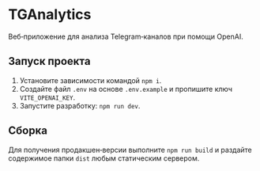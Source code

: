 # TGAnalytics

Веб‑приложение для анализа Telegram‑каналов при помощи OpenAI.

## Запуск проекта

1. Установите зависимости командой `npm i`.
2. Создайте файл `.env` на основе `.env.example` и пропишите ключ `VITE_OPENAI_KEY`.
3. Запустите разработку: `npm run dev`.

## Сборка

Для получения продакшен‑версии выполните `npm run build` и раздайте содержимое папки `dist` любым статическим сервером.
